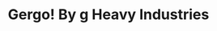 ---
layout: layouts/keymapdb_entry.njk
OS: []
keymapAuthor: germ
firmware: QMK
hasHomeRowMods: False
hasLetterOnThumb: False
hasVerticalCombos: False
keymapImage: https://4.bp.blogspot.com/-889nMXxgSM0/XCNxwnO5kUI/AAAAAAAA6mI/tZbWgZVCBW0dyZOCGJDkjN06DVax7j8XwCLcBGAs/s1600/48422820_967732713413298_485744639215665152_n.jpg
imageDate: idk
keyCount: 50
keyboard: Gergo
baseLayouts: ["QWERTY"]
languages: ['English']
layerCount: 4
title: "Gergo! By g Heavy Industries"
isSplit: False
stagger: columnar
summary: 
keymapUrl: https://github.com/germ/qmk_firmware/tree/master/keyboards/gergo/keymaps/germ
writeup: https://github.com/germ/qmk_firmware/tree/master/keyboards/gergo/keymaps/germ/readme.md
---